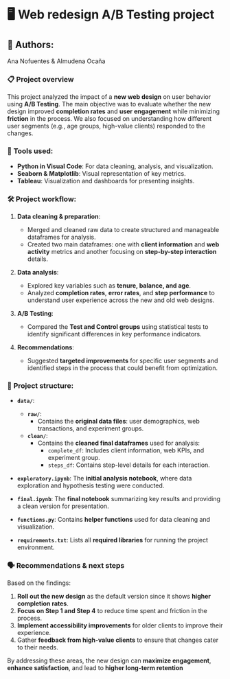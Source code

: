 # 🖥️ **Web redesign A/B Testing project**

## 👥 **Authors**:
Ana Nofuentes & Almudena Ocaña

### 📋 **Project overview**
This project analyzed the impact of a **new web design** on user behavior using **A/B Testing**. The main objective was to evaluate whether the new design improved **completion rates** and **user engagement** while minimizing **friction** in the process. We also focused on understanding how different user segments (e.g., age groups, high-value clients) responded to the changes.

### 🔧 **Tools used:**
- **Python in Visual Code**: For data cleaning, analysis, and visualization.
- **Seaborn & Matplotlib**: Visual representation of key metrics.
- **Tableau**: Visualization and dashboards for presenting insights.

### 🛠️ **Project workflow:**
1. **Data cleaning & preparation**:
   - Merged and cleaned raw data to create structured and manageable dataframes for analysis.
   - Created two main dataframes: one with **client information** and **web activity** metrics and another focusing on **step-by-step interaction** details.

2. **Data analysis**:
   - Explored key variables such as **tenure, balance, and age**.
   - Analyzed **completion rates**, **error rates**, and **step performance** to understand user experience across the new and old web designs.
   
3. **A/B Testing**:
   - Compared the **Test and Control groups** using statistical tests to identify significant differences in key performance indicators.
   
4. **Recommendations**:
   - Suggested **targeted improvements** for specific user segments and identified steps in the process that could benefit from optimization.

### 📂 **Project structure:**
- **`data/`**:
  - **`raw/`**:
    - Contains the **original data files**: user demographics, web transactions, and experiment groups.
  - **`clean/`**:
    - Contains the **cleaned final dataframes** used for analysis:
      - `complete_df`: Includes client information, web KPIs, and experiment group.
      - `steps_df`: Contains step-level details for each interaction.

- **`exploratory.ipynb`**: The **initial analysis notebook**, where data exploration and hypothesis testing were conducted.
- **`final.ipynb`**: The **final notebook** summarizing key results and providing a clean version for presentation.
- **`functions.py`**: Contains **helper functions** used for data cleaning and visualization.
- **`requirements.txt`**: Lists all **required libraries** for running the project environment.

### 🗣️ **Recommendations & next steps**
Based on the findings:
1. **Roll out the new design** as the default version since it shows **higher completion rates**.
2. **Focus on Step 1 and Step 4** to reduce time spent and friction in the process.
3. **Implement accessibility improvements** for older clients to improve their experience.
4. Gather **feedback from high-value clients** to ensure that changes cater to their needs.

By addressing these areas, the new design can **maximize engagement**, **enhance satisfaction**, and lead to **higher long-term retention**

